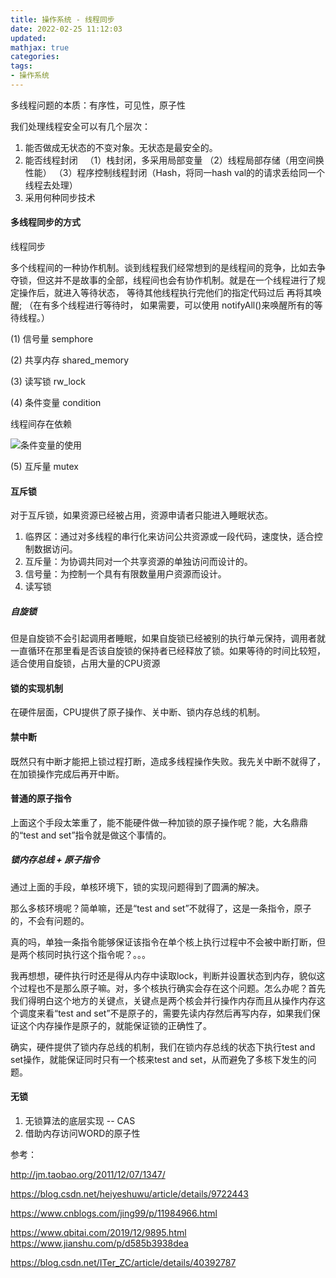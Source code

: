 ```yaml
---
title: 操作系统 - 线程同步
date: 2022-02-25 11:12:03
updated:
mathjax: true
categories:
tags: 
- 操作系统
---
```


多线程问题的本质：有序性，可见性，原子性

我们处理线程安全可以有几个层次：

1. 能否做成无状态的不变对象。无状态是最安全的。
2. 能否线程封闭  
（1）栈封闭，多采用局部变量
（2）线程局部存储（用空间换性能）
（3）程序控制线程封闭（Hash，将同一hash val的的请求丢给同一个线程去处理）
3. 采用何种同步技术

#### 多线程同步的方式

线程同步

多个线程间的一种协作机制。谈到线程我们经常想到的是线程间的竞争，比如去争夺锁，但这并不是故事的全部，线程间也会有协作机制。就是在一个线程进行了规定操作后，就进入等待状态， 等待其他线程执行完他们的指定代码过后 再将其唤醒;
（在有多个线程进行等待时， 如果需要，可以使用 notifyAll()来唤醒所有的等待线程。）

(1) 信号量 semphore

(2) 共享内存 shared_memory

(3) 读写锁 rw_lock

(4) 条件变量 condition

线程间存在依赖

![条件变量的使用](https://img-blog.csdnimg.cn/img_convert/edb8f67325ff3f693d58f635eeff9650.jpeg)

(5) 互斥量 mutex

#### 互斥锁

对于互斥锁，如果资源已经被占用，资源申请者只能进入睡眠状态。

1. 临界区：通过对多线程的串行化来访问公共资源或一段代码，速度快，适合控制数据访问。
2. 互斥量：为协调共同对一个共享资源的单独访问而设计的。
3. 信号量：为控制一个具有有限数量用户资源而设计。
4. 读写锁

##### 自旋锁

但是自旋锁不会引起调用者睡眠，如果自旋锁已经被别的执行单元保持，调用者就一直循环在那里看是否该自旋锁的保持者已经释放了锁。如果等待的时间比较短，适合使用自旋锁，占用大量的CPU资源

#### 锁的实现机制

在硬件层面，CPU提供了原子操作、关中断、锁内存总线的机制。

#### 禁中断

既然只有中断才能把上锁过程打断，造成多线程操作失败。我先关中断不就得了，在加锁操作完成后再开中断。

#### 普通的原子指令

上面这个手段太笨重了，能不能硬件做一种加锁的原子操作呢？能，大名鼎鼎的“test and set”指令就是做这个事情的。

##### 锁内存总线 + 原子指令

通过上面的手段，单核环境下，锁的实现问题得到了圆满的解决。

那么多核环境呢？简单嘛，还是“test and set”不就得了，这是一条指令，原子的，不会有问题的。

真的吗，单独一条指令能够保证该指令在单个核上执行过程中不会被中断打断，但是两个核同时执行这个指令呢？。。。

我再想想，硬件执行时还是得从内存中读取lock，判断并设置状态到内存，貌似这个过程也不是那么原子嘛。对，多个核执行确实会存在这个问题。怎么办呢？首先我们得明白这个地方的关键点，关键点是两个核会并行操作内存而且从操作内存这个调度来看“test and set”不是原子的，需要先读内存然后再写内存，如果我们保证这个内存操作是原子的，就能保证锁的正确性了。

确实，硬件提供了锁内存总线的机制，我们在锁内存总线的状态下执行test and set操作，就能保证同时只有一个核来test and set，从而避免了多核下发生的问题。

#### 无锁

1. 无锁算法的底层实现 -- CAS
2. 借助内存访问WORD的原子性

参考：

http://jm.taobao.org/2011/12/07/1347/

https://blog.csdn.net/heiyeshuwu/article/details/9722443

https://www.cnblogs.com/jing99/p/11984966.html

https://www.qbitai.com/2019/12/9895.html
https://www.jianshu.com/p/d585b3938dea

https://blog.csdn.net/ITer_ZC/article/details/40392787

